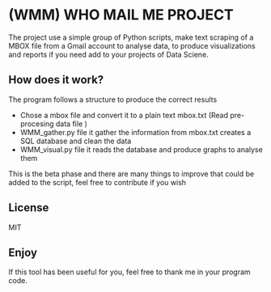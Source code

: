 #   (WMM) WHO MAIL ME PROJECT

The project use a simple group of Python scripts, make text scraping of a MBOX file from a Gmail account to analyse data,
to produce visualizations and reports if you need add to your projects of Data Sciene.

## How does it work?
The program follows a structure to produce the correct results
 * Chose a mbox file and convert it to a plain text mbox.txt (Read pre-procesing data file )
 * WMM_gather.py file it gather the information from mbox.txt creates a SQL database and clean the data
 * WMM_visual.py file it reads the database and produce graphs to analyse them
 
This is the beta phase and there are many things to improve that could be added to the script,
feel free to contribute if you wish









License
---------------
MIT 

Enjoy
---------------
If this tool has been useful for you, feel free to thank me in your program code.
